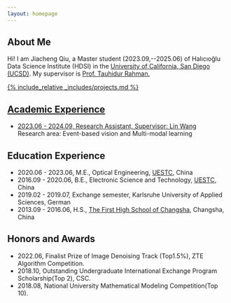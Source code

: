 ```yaml
---
layout: homepage
---
```


## About Me

Hi! I am Jiacheng Qiu, a Master student (2023.09,--2025.06) of <a href="https://datascience.ucsd.edu/"> </a> Halıcıoğlu Data Science Institute (HDSI) in the <a href="https://ucsd.edu/">University of California, San Diego (UCSD)</a>. My supervisor is <a href="https://www.tauhidurrahman.com/">Prof. Tauhidur Rahman. 

 <!-- Currently, I am interested in Computer Vision and Multi-modal learning.
My research is centered on Event-based Vision, especially in Synthetic Event Generation and Motion-related Tasks. 

I am actively looking for PhD's positions for 25 Fall. If you want to know more about me, do not feel hesitated to email me!  :)-->




{% include_relative _includes/projects.md %}

## Academic Experience
- 2023.06 - 2024.09, Research Assistant, Supervisor: <a href="https://scholar.google.com/citations?user=SReb2csAAAAJ&hl=zh-CN">Lin Wang</a> 
 <br>Research area: Event-based vision and Multi-modal learning
  
## Education Experience
- 2020.06 - 2023.06, M.E., Optical Engineering, <a href="https://www.uestc.edu.cn/">UESTC</a>, China
- 2016.09 - 2020.06, B.E., Electronic Science and Technology, <a href="https://www.uestc.edu.cn/">UESTC</a>, China
- 2019.02 - 2019.07, Exchange semester, Karlsruhe University of Applied Sciences, German
- 2013.09 - 2016.06, H.S., <a href="http://www.hnfms.com.cn/">The First High School of Changsha</a>, Changsha, China

## Honors and Awards
- 2022.06, Finalist Prize of Image Denoising Track (Top1.5%), ZTE Algorithm Competition.
- 2018.10, Outstanding Undergraduate International Exchange Program Scholarship(Top 2), CSC. 
- 2018.08, National University Mathematical Modeling Competition(Top 10).









<!-- 
{% include_relative _includes/projects.md %}

## Academic Experience
- 2024.04 - present, Research Assistant, Supervisor: <a href="https://www.tauhidurrahman.com">Tauhidur Rahman</a> 
 <br>Research area: Event-based vision and Multi-modal learning

## Education Experience
- 2023.06 - 2025.06, M.S., Data Science, <a href="https://ucsd.edu/">UCSD</a>, USA
- 2019.09 - 2023.06, B.S., Finance, Mathematics, Economics, <a href="https://www.kean.edu/">KU</a>, USA

## Honors and Awards
- 2023.06, Outstanding Graduate Award
- 2022.12, Dean’s Scholarship
 -->


<script type="text/javascript" id="mapmyvisitors" src="//mapmyvisitors.com/map.js?d=X7CWIQc88bqFw7S812mBfiDBIeSAgT0l57AZ20awv6A&cl=ffffff&w=a"></script>